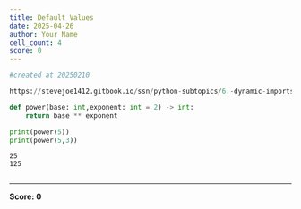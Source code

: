 ```yaml
---
title: Default Values
date: 2025-04-26
author: Your Name
cell_count: 4
score: 0
---
```


```python
#created at 20250210
```


```python
https://stevejoe1412.gitbook.io/ssn/python-subtopics/6.-dynamic-imports
```


```python
def power(base: int,exponent: int = 2) -> int:
    return base ** exponent

print(power(5))
print(power(5,3))
```

    25
    125



```python

```


---
**Score: 0**